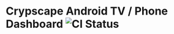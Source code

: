# Crypscape Android TV / Phone Dashboard ![CI Status](https://travis-ci.org/mlemley/crypscape-coinbase-dashboard.svg?branch=master)
